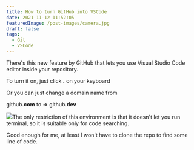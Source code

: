 ```yaml
---
title: How to turn GitHub into VSCode
date: 2021-11-12 11:52:05
featuredImage: /post-images/camera.jpg
draft: false
tags:
  - Git
  - VSCode
---
```


There's this new feature by GitHub that lets you use Visual Studio Code editor inside your repository.

To turn it on, just click **.** on your keyboard

Or you can just change a domain name from

github.**com** to =&gt; github.**dev**

![](http://localhost/wordpress/wp-content/uploads/2021/11/github-shortcut-4.gif)The only restriction of this environment is that it doesn't let you run terminal, so it is suitable only for code searching.

Good enough for me, at least I won't have to clone the repo to find some line of code.
